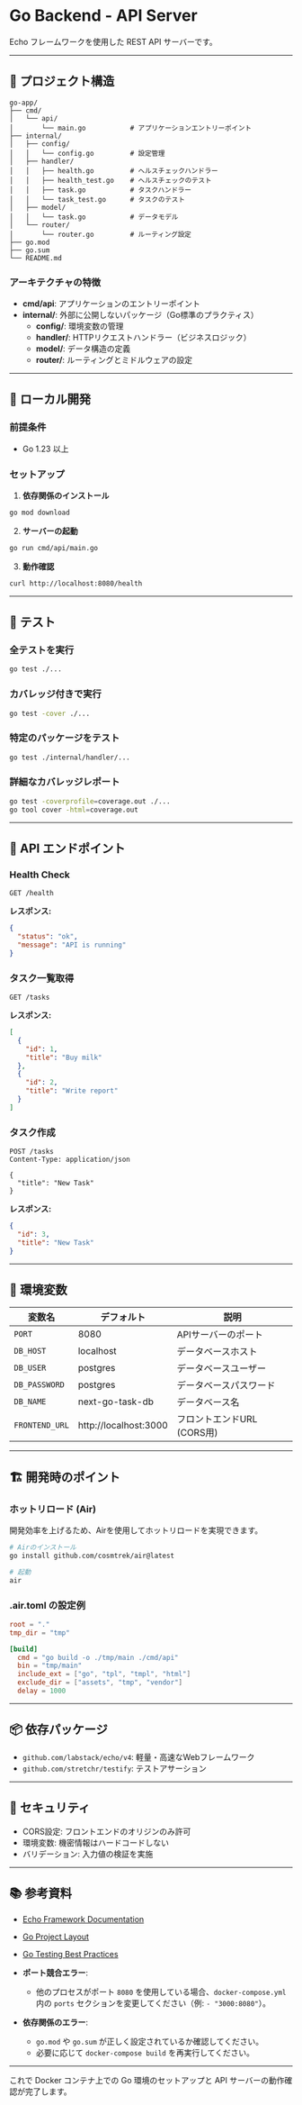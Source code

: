 # Go Backend - API Server

Echo フレームワークを使用した REST API サーバーです。

---

## 📁 プロジェクト構造

```
go-app/
├── cmd/
│   └── api/
│       └── main.go           # アプリケーションエントリーポイント
├── internal/
│   ├── config/
│   │   └── config.go         # 設定管理
│   ├── handler/
│   │   ├── health.go         # ヘルスチェックハンドラー
│   │   ├── health_test.go    # ヘルスチェックのテスト
│   │   ├── task.go           # タスクハンドラー
│   │   └── task_test.go      # タスクのテスト
│   ├── model/
│   │   └── task.go           # データモデル
│   └── router/
│       └── router.go         # ルーティング設定
├── go.mod
├── go.sum
└── README.md
```

### アーキテクチャの特徴

- **cmd/api**: アプリケーションのエントリーポイント
- **internal/**: 外部に公開しないパッケージ（Go標準のプラクティス）
  - **config/**: 環境変数の管理
  - **handler/**: HTTPリクエストハンドラー（ビジネスロジック）
  - **model/**: データ構造の定義
  - **router/**: ルーティングとミドルウェアの設定

---

## 🚀 ローカル開発

### 前提条件
- Go 1.23 以上

### セットアップ

1. **依存関係のインストール**

```bash
go mod download
```

2. **サーバーの起動**

```bash
go run cmd/api/main.go
```

3. **動作確認**

```bash
curl http://localhost:8080/health
```

---

## 🧪 テスト

### 全テストを実行

```bash
go test ./...
```

### カバレッジ付きで実行

```bash
go test -cover ./...
```

### 特定のパッケージをテスト

```bash
go test ./internal/handler/...
```

### 詳細なカバレッジレポート

```bash
go test -coverprofile=coverage.out ./...
go tool cover -html=coverage.out
```

---

## 📝 API エンドポイント

### Health Check
```http
GET /health
```

**レスポンス:**
```json
{
  "status": "ok",
  "message": "API is running"
}
```

### タスク一覧取得
```http
GET /tasks
```

**レスポンス:**
```json
[
  {
    "id": 1,
    "title": "Buy milk"
  },
  {
    "id": 2,
    "title": "Write report"
  }
]
```

### タスク作成
```http
POST /tasks
Content-Type: application/json

{
  "title": "New Task"
}
```

**レスポンス:**
```json
{
  "id": 3,
  "title": "New Task"
}
```

---

## 🔧 環境変数

| 変数名 | デフォルト | 説明 |
|--------|-----------|------|
| `PORT` | 8080 | APIサーバーのポート |
| `DB_HOST` | localhost | データベースホスト |
| `DB_USER` | postgres | データベースユーザー |
| `DB_PASSWORD` | postgres | データベースパスワード |
| `DB_NAME` | next-go-task-db | データベース名 |
| `FRONTEND_URL` | http://localhost:3000 | フロントエンドURL (CORS用) |

---

## 🏗️ 開発時のポイント

### ホットリロード (Air)

開発効率を上げるため、Airを使用してホットリロードを実現できます。

```bash
# Airのインストール
go install github.com/cosmtrek/air@latest

# 起動
air
```

### .air.toml の設定例

```toml
root = "."
tmp_dir = "tmp"

[build]
  cmd = "go build -o ./tmp/main ./cmd/api"
  bin = "tmp/main"
  include_ext = ["go", "tpl", "tmpl", "html"]
  exclude_dir = ["assets", "tmp", "vendor"]
  delay = 1000
```

---

## 📦 依存パッケージ

- `github.com/labstack/echo/v4`: 軽量・高速なWebフレームワーク
- `github.com/stretchr/testify`: テストアサーション

---

## 🔐 セキュリティ

- CORS設定: フロントエンドのオリジンのみ許可
- 環境変数: 機密情報はハードコードしない
- バリデーション: 入力値の検証を実施

---

## 📚 参考資料

- [Echo Framework Documentation](https://echo.labstack.com/)
- [Go Project Layout](https://github.com/golang-standards/project-layout)
- [Go Testing Best Practices](https://go.dev/doc/tutorial/add-a-test)

- **ポート競合エラー**:
  - 他のプロセスがポート `8080` を使用している場合、`docker-compose.yml` 内の `ports` セクションを変更してください（例: `- "3000:8080"`）。

- **依存関係のエラー**:
  - `go.mod` や `go.sum` が正しく設定されているか確認してください。
  - 必要に応じて `docker-compose build` を再実行してください。

---

これで Docker コンテナ上での Go 環境のセットアップと API サーバーの動作確認が完了します。
